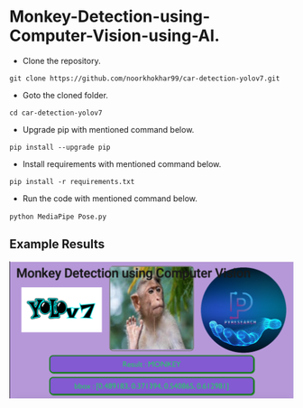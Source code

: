 # Monkey-Detection-using-Computer-Vision-using-AI.



- Clone the repository.
```
git clone https://github.com/noorkhokhar99/car-detection-yolov7.git
```
- Goto the cloned folder.
```
cd car-detection-yolov7

```
- Upgrade pip with mentioned command below.
```
pip install --upgrade pip
```
- Install requirements with mentioned command below.
```
pip install -r requirements.txt
```
- Run the code with mentioned command below.

`python MediaPipe Pose.py `



## Example Results
![Example Results](https://github.com/noorkhokhar99/Monkey-Detection-using-Computer-Vision-using-AI./blob/main/Screen%20Shot%202022-12-13%20at%203.18.09%20pm.png)

